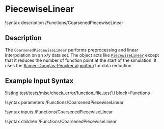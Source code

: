 # PiecewiseLinear

!syntax description /Functions/CoarsenedPiecewiseLinear

## Description

The `CoarsenedPiecewiseLinear` performs preprocessing and linear interpolation
on an x/y data set. The object  acts like
[`PiecewiseLinear`](/PiecewiseLinear.md)  except that it reduces the number of
function point at the start of the simulation. It uses the
[Ramer-Douglas-Peucker algorithm](https://en.wikipedia.org/wiki/Ramer%E2%80%93Douglas%E2%80%93Peucker_algorithm)
for data reduction.

## Example Input Syntax

!listing test/tests/misc/check_error/function_file_test1.i block=Functions

!syntax parameters /Functions/CoarsenedPiecewiseLinear

!syntax inputs /Functions/CoarsenedPiecewiseLinear

!syntax children /Functions/CoarsenedPiecewiseLinear

